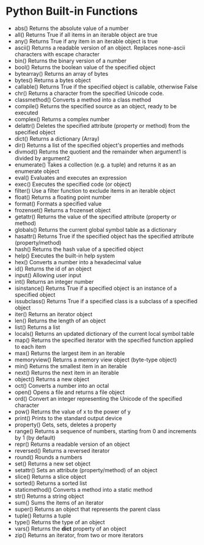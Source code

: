 # Python Built-in Functions

* abs()	Returns the absolute value of a number 
* all()	Returns True if all items in an iterable object are true 
* any()	Returns True if any item in an iterable object is true 
* ascii()	Returns a readable version of an object. Replaces none-ascii characters with escape character 
* bin()	Returns the binary version of a number 
* bool()	Returns the boolean value of the specified object 
* bytearray() Returns an array of bytes 
* bytes()	Returns a bytes object 
* callable()	Returns True if the specified object is callable, otherwise False 
* chr()	Returns a character from the specified Unicode code. 
* classmethod()	Converts a method into a class method 
* compile()	Returns the specified source as an object, ready to be executed 
* complex()	Returns a complex number 
* delattr()	Deletes the specified attribute (property or method) from the specified object 
* dict()	Returns a dictionary (Array)
* dir()	Returns a list of the specified object's properties and methods 
* divmod()	Returns the quotient and the remainder when argument1 is divided by argument2 
* enumerate()	Takes a collection (e.g. a tuple) and returns it as an enumerate object 
* eval()	Evaluates and executes an expression 
* exec()	Executes the specified code (or object)
* filter()	Use a filter function to exclude items in an iterable object 
* float()	Returns a floating point number 
* format()	Formats a specified value 
* frozenset()	Returns a frozenset object 
* getattr()	Returns the value of the specified attribute (property or method)
* globals()	Returns the current global symbol table as a dictionary
* hasattr()	Returns True if the specified object has the specified attribute (property/method)
* hash()	Returns the hash value of a specified object
* help()	Executes the built-in help system
* hex()	Converts a number into a hexadecimal value
* id()	Returns the id of an object
* input()	Allowing user input
* int()	Returns an integer number
* isinstance()	Returns True if a specified object is an instance of a specified object
* issubclass()	Returns True if a specified class is a subclass of a specified object
* iter()	Returns an iterator object
* len()	Returns the length of an object
* list()	Returns a list
* locals()	Returns an updated dictionary of the current local symbol table
* map()	Returns the specified iterator with the specified function applied to each item
* max()	Returns the largest item in an iterable
* memoryview()	Returns a memory view object (byte-type object)
* min()	Returns the smallest item in an iterable
* next()	Returns the next item in an iterable
* object()	Returns a new object
* oct()	Converts a number into an octal
* open()	Opens a file and returns a file object
* ord()	Convert an integer representing the Unicode of the specified character
* pow()	Returns the value of x to the power of y
* print()	Prints to the standard output device
* property()	Gets, sets, deletes a property
* range()	Returns a sequence of numbers, starting from 0 and increments by 1 (by default)
* repr()	Returns a readable version of an object
* reversed()	Returns a reversed iterator
* round()	Rounds a numbers
* set()	Returns a new set object
* setattr()	Sets an attribute (property/method) of an object
* slice()	Returns a slice object
* sorted()	Returns a sorted list
* staticmethod()	Converts a method into a static method
* str()	Returns a string object
* sum()	Sums the items of an iterator
* super()	Returns an object that represents the parent class
* tuple()	Returns a tuple
* type()	Returns the type of an object
* vars()	Returns the __dict__ property of an object
* zip()	Returns an iterator, from two or more iterators